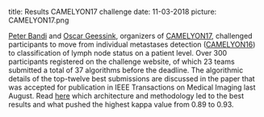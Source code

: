 title: Results CAMELYON17 challenge
date: 11-03-2018
picture: CAMELYON17.png

[Peter Bandi](https://www.computationalpathologygroup.eu/members/peter-bandi/) and [Oscar Geessink](https://www.computationalpathologygroup.eu/members/oscar-geessink/), organizers of [CAMELYON17](https://camelyon17.grand-challenge.org/), challenged participants to move from individual metastases detection ([CAMELYON16](https://camelyon16.grand-challenge.org/)) to classification of lymph node status on a patient level. Over 300 participants registered on the challenge website, of which 23 teams submitted a total of 37 algorithms before the deadline. The algorithmic details of the top-twelve best submissions are discussed in the paper that was accepted for publication in IEEE Transactions on Medical Imaging last August. Read [here](http://diagnijmegen.nl/index.php/Publication?bibkey=Band18) which architecture and methodology led to the best results and what pushed the highest kappa value from 0.89 to 0.93.
